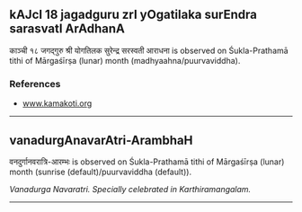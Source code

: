 ## kAJcI 18 jagadguru zrI yOgatilaka surEndra sarasvatI ArAdhanA
काञ्ची १८ जगद्गुरु श्री योगतिलक सुरेन्द्र सरस्वती आराधना is observed on Śukla-Prathamā tithi of Mārgaśīrṣa (lunar) month (madhyaahna/puurvaviddha).


### References
* www.kamakoti.org


---
## vanadurgAnavarAtri-ArambhaH
वनदुर्गानवरात्रि-आरम्भः is observed on Śukla-Prathamā tithi of Mārgaśīrṣa (lunar) month (sunrise (default)/puurvaviddha (default)).

_Vanadurga Navaratri. Specially celebrated in Karthiramangalam._

---
